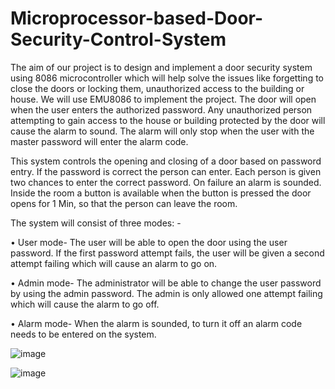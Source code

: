 # Microprocessor-based-Door-Security-Control-System

The aim of our project is to design and implement a door security system using
8086 microcontroller which will help solve the issues like forgetting to close the
doors or locking them, unauthorized access to the building or house. We will
use EMU8086 to implement the project.
The door will open when the user enters the authorized password. Any
unauthorized person attempting to gain access to the house or building protected
by the door will cause the alarm to sound. The alarm will only stop when the
user with the master password will enter the alarm code. 

This system controls the opening and closing of a door based on password
entry. If the password is correct the person can enter. Each person is given two
chances to enter the correct password. On failure an alarm is sounded. Inside the
room a button is available when the button is pressed the door opens for 1 Min,
so that the person can leave the room.

The system will consist of three modes: -

• User mode- The user will be able to open the door using the user
password. If the first password attempt fails, the user will be given a
second attempt failing which will cause an alarm to go on.

• Admin mode- The administrator will be able to change the user
password by using the admin password. The admin is only allowed one
attempt failing which will cause the alarm to go off.

• Alarm mode- When the alarm is sounded, to turn it off an alarm code
needs to be entered on the system.

![image](https://user-images.githubusercontent.com/70505625/169842672-e0b30697-5f42-4e78-96e1-409b49c690ef.png)


![image](https://user-images.githubusercontent.com/70505625/169842581-0585cca2-a993-4e2a-9595-e9ed59fffc95.png)
